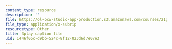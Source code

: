 ```yaml
---
content_type: resource
description: ''
file: https://ol-ocw-studio-app-production.s3.amazonaws.com/courses/21g-101-chinese-i-regular-fall-2014/1446f05cd9bb524c8f12023d6d7e07e3_jBNVKat3GoQ.vtt
file_type: application/x-subrip
resourcetype: Other
title: 3play caption file
uid: 1446f05c-d9bb-524c-8f12-023d6d7e07e3
---
```

